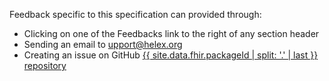 
  <p>
    Feedback specific to this specification can provided through:
  </p>
  <ul>
    <li>Clicking on one of the Feedbacks link to the right of any section header</li>
    <li>Sending an email to <a href= "mailto:support@helex.org?subject = Bridge IG Feedback">upport@helex.org</a></li>
    <li>Creating an issue on GitHub <a href="{{ site.data.fhir.packageId | split: '.' | last | prepend: 'https://github.com/helexlab/' }}">{{ site.data.fhir.packageId | split: '.' | last }} repository</a></li>
  </ul>

